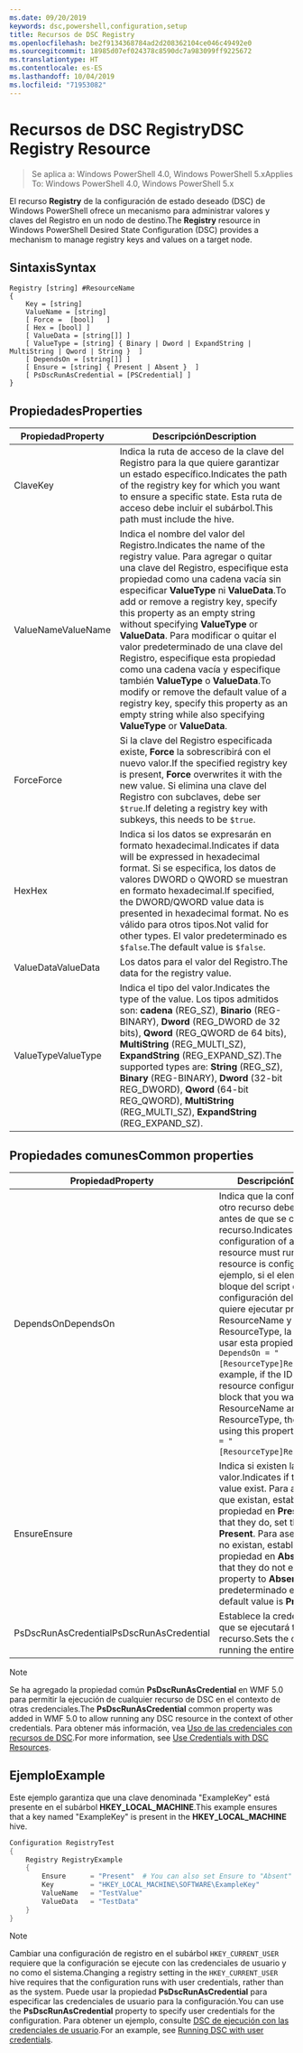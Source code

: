 ```yaml
---
ms.date: 09/20/2019
keywords: dsc,powershell,configuration,setup
title: Recursos de DSC Registry
ms.openlocfilehash: be2f9134368784ad2d208362104ce046c49492e0
ms.sourcegitcommit: 18985d07ef024378c8590dc7a983099ff9225672
ms.translationtype: HT
ms.contentlocale: es-ES
ms.lasthandoff: 10/04/2019
ms.locfileid: "71953082"
---
```

# <a name="dsc-registry-resource"></a><span data-ttu-id="669bc-103">Recursos de DSC Registry</span><span class="sxs-lookup"><span data-stu-id="669bc-103">DSC Registry Resource</span></span>

> <span data-ttu-id="669bc-104">Se aplica a: Windows PowerShell 4.0, Windows PowerShell 5.x</span><span class="sxs-lookup"><span data-stu-id="669bc-104">Applies To: Windows PowerShell 4.0, Windows PowerShell 5.x</span></span>

<span data-ttu-id="669bc-105">El recurso **Registry** de la configuración de estado deseado (DSC) de Windows PowerShell ofrece un mecanismo para administrar valores y claves del Registro en un nodo de destino.</span><span class="sxs-lookup"><span data-stu-id="669bc-105">The **Registry** resource in Windows PowerShell Desired State Configuration (DSC) provides a mechanism to manage registry keys and values on a target node.</span></span>

## <a name="syntax"></a><span data-ttu-id="669bc-106">Sintaxis</span><span class="sxs-lookup"><span data-stu-id="669bc-106">Syntax</span></span>

```Syntax
Registry [string] #ResourceName
{
    Key = [string]
    ValueName = [string]
    [ Force =  [bool]   ]
    [ Hex = [bool] ]
    [ ValueData = [string[]] ]
    [ ValueType = [string] { Binary | Dword | ExpandString | MultiString | Qword | String }  ]
    [ DependsOn = [string[]] ]
    [ Ensure = [string] { Present | Absent }  ]
    [ PsDscRunAsCredential = [PSCredential] ]
}
```

## <a name="properties"></a><span data-ttu-id="669bc-107">Propiedades</span><span class="sxs-lookup"><span data-stu-id="669bc-107">Properties</span></span>

|<span data-ttu-id="669bc-108">Propiedad</span><span class="sxs-lookup"><span data-stu-id="669bc-108">Property</span></span> |<span data-ttu-id="669bc-109">Descripción</span><span class="sxs-lookup"><span data-stu-id="669bc-109">Description</span></span> |
|---|---|
|<span data-ttu-id="669bc-110">Clave</span><span class="sxs-lookup"><span data-stu-id="669bc-110">Key</span></span> |<span data-ttu-id="669bc-111">Indica la ruta de acceso de la clave del Registro para la que quiere garantizar un estado específico.</span><span class="sxs-lookup"><span data-stu-id="669bc-111">Indicates the path of the registry key for which you want to ensure a specific state.</span></span> <span data-ttu-id="669bc-112">Esta ruta de acceso debe incluir el subárbol.</span><span class="sxs-lookup"><span data-stu-id="669bc-112">This path must include the hive.</span></span> |
|<span data-ttu-id="669bc-113">ValueName</span><span class="sxs-lookup"><span data-stu-id="669bc-113">ValueName</span></span> |<span data-ttu-id="669bc-114">Indica el nombre del valor del Registro.</span><span class="sxs-lookup"><span data-stu-id="669bc-114">Indicates the name of the registry value.</span></span> <span data-ttu-id="669bc-115">Para agregar o quitar una clave del Registro, especifique esta propiedad como una cadena vacía sin especificar **ValueType** ni **ValueData**.</span><span class="sxs-lookup"><span data-stu-id="669bc-115">To add or remove a registry key, specify this property as an empty string without specifying **ValueType** or **ValueData**.</span></span> <span data-ttu-id="669bc-116">Para modificar o quitar el valor predeterminado de una clave del Registro, especifique esta propiedad como una cadena vacía y especifique también **ValueType** o **ValueData**.</span><span class="sxs-lookup"><span data-stu-id="669bc-116">To modify or remove the default value of a registry key, specify this property as an empty string while also specifying **ValueType** or **ValueData**.</span></span> |
|<span data-ttu-id="669bc-117">Force</span><span class="sxs-lookup"><span data-stu-id="669bc-117">Force</span></span> |<span data-ttu-id="669bc-118">Si la clave del Registro especificada existe, **Force** la sobrescribirá con el nuevo valor.</span><span class="sxs-lookup"><span data-stu-id="669bc-118">If the specified registry key is present, **Force** overwrites it with the new value.</span></span> <span data-ttu-id="669bc-119">Si elimina una clave del Registro con subclaves, debe ser `$true`.</span><span class="sxs-lookup"><span data-stu-id="669bc-119">If deleting a registry key with subkeys, this needs to be `$true`.</span></span> |
|<span data-ttu-id="669bc-120">Hex</span><span class="sxs-lookup"><span data-stu-id="669bc-120">Hex</span></span> |<span data-ttu-id="669bc-121">Indica si los datos se expresarán en formato hexadecimal.</span><span class="sxs-lookup"><span data-stu-id="669bc-121">Indicates if data will be expressed in hexadecimal format.</span></span> <span data-ttu-id="669bc-122">Si se especifica, los datos de valores DWORD o QWORD se muestran en formato hexadecimal.</span><span class="sxs-lookup"><span data-stu-id="669bc-122">If specified, the DWORD/QWORD value data is presented in hexadecimal format.</span></span> <span data-ttu-id="669bc-123">No es válido para otros tipos.</span><span class="sxs-lookup"><span data-stu-id="669bc-123">Not valid for other types.</span></span> <span data-ttu-id="669bc-124">El valor predeterminado es `$false`.</span><span class="sxs-lookup"><span data-stu-id="669bc-124">The default value is `$false`.</span></span> |
|<span data-ttu-id="669bc-125">ValueData</span><span class="sxs-lookup"><span data-stu-id="669bc-125">ValueData</span></span> |<span data-ttu-id="669bc-126">Los datos para el valor del Registro.</span><span class="sxs-lookup"><span data-stu-id="669bc-126">The data for the registry value.</span></span> |
|<span data-ttu-id="669bc-127">ValueType</span><span class="sxs-lookup"><span data-stu-id="669bc-127">ValueType</span></span> |<span data-ttu-id="669bc-128">Indica el tipo del valor.</span><span class="sxs-lookup"><span data-stu-id="669bc-128">Indicates the type of the value.</span></span> <span data-ttu-id="669bc-129">Los tipos admitidos son: **cadena** (REG_SZ), **Binario** (REG-BINARY), **Dword** (REG_DWORD de 32 bits), **Qword** (REG_QWORD de 64 bits), **MultiString** (REG_MULTI_SZ), **ExpandString** (REG_EXPAND_SZ).</span><span class="sxs-lookup"><span data-stu-id="669bc-129">The supported types are: **String** (REG_SZ), **Binary** (REG-BINARY), **Dword** (32-bit REG_DWORD), **Qword** (64-bit REG_QWORD), **MultiString** (REG_MULTI_SZ), **ExpandString** (REG_EXPAND_SZ).</span></span> |

## <a name="common-properties"></a><span data-ttu-id="669bc-130">Propiedades comunes</span><span class="sxs-lookup"><span data-stu-id="669bc-130">Common properties</span></span>

|<span data-ttu-id="669bc-131">Propiedad</span><span class="sxs-lookup"><span data-stu-id="669bc-131">Property</span></span> |<span data-ttu-id="669bc-132">Descripción</span><span class="sxs-lookup"><span data-stu-id="669bc-132">Description</span></span> |
|---|---|
|<span data-ttu-id="669bc-133">DependsOn</span><span class="sxs-lookup"><span data-stu-id="669bc-133">DependsOn</span></span> |<span data-ttu-id="669bc-134">Indica que la configuración de otro recurso debe ejecutarse antes de que se configure este recurso.</span><span class="sxs-lookup"><span data-stu-id="669bc-134">Indicates that the configuration of another resource must run before this resource is configured.</span></span> <span data-ttu-id="669bc-135">Por ejemplo, si el elemento ID del bloque del script de configuración del recurso que quiere ejecutar primero es ResourceName y su tipo es ResourceType, la sintaxis para usar esta propiedad es `DependsOn = "[ResourceType]ResourceName"`.</span><span class="sxs-lookup"><span data-stu-id="669bc-135">For example, if the ID of the resource configuration script block that you want to run first is ResourceName and its type is ResourceType, the syntax for using this property is `DependsOn = "[ResourceType]ResourceName"`.</span></span> |
|<span data-ttu-id="669bc-136">Ensure</span><span class="sxs-lookup"><span data-stu-id="669bc-136">Ensure</span></span> |<span data-ttu-id="669bc-137">Indica si existen la clave y valor.</span><span class="sxs-lookup"><span data-stu-id="669bc-137">Indicates if the key and value exist.</span></span> <span data-ttu-id="669bc-138">Para asegurarse de que existan, establezca esta propiedad en **Present**.</span><span class="sxs-lookup"><span data-stu-id="669bc-138">To ensure that they do, set this property to **Present**.</span></span> <span data-ttu-id="669bc-139">Para asegurarse de que no existan, establezca esta propiedad en **Absent**.</span><span class="sxs-lookup"><span data-stu-id="669bc-139">To ensure that they do not exist, set the property to **Absent**.</span></span> <span data-ttu-id="669bc-140">El valor predeterminado es **Present**.</span><span class="sxs-lookup"><span data-stu-id="669bc-140">The default value is **Present**.</span></span> |
|<span data-ttu-id="669bc-141">PsDscRunAsCredential</span><span class="sxs-lookup"><span data-stu-id="669bc-141">PsDscRunAsCredential</span></span> |<span data-ttu-id="669bc-142">Establece la credencial con la que se ejecutará todo el recurso.</span><span class="sxs-lookup"><span data-stu-id="669bc-142">Sets the credential for running the entire resource as.</span></span> |

> [!NOTE]
> <span data-ttu-id="669bc-143">Se ha agregado la propiedad común **PsDscRunAsCredential** en WMF 5.0 para permitir la ejecución de cualquier recurso de DSC en el contexto de otras credenciales.</span><span class="sxs-lookup"><span data-stu-id="669bc-143">The **PsDscRunAsCredential** common property was added in WMF 5.0 to allow running any DSC resource in the context of other credentials.</span></span> <span data-ttu-id="669bc-144">Para obtener más información, vea [Uso de las credenciales con recursos de DSC](../../../configurations/runasuser.md).</span><span class="sxs-lookup"><span data-stu-id="669bc-144">For more information, see [Use Credentials with DSC Resources](../../../configurations/runasuser.md).</span></span>

## <a name="example"></a><span data-ttu-id="669bc-145">Ejemplo</span><span class="sxs-lookup"><span data-stu-id="669bc-145">Example</span></span>

<span data-ttu-id="669bc-146">Este ejemplo garantiza que una clave denominada "ExampleKey" está presente en el subárbol **HKEY\_LOCAL\_MACHINE**.</span><span class="sxs-lookup"><span data-stu-id="669bc-146">This example ensures that a key named "ExampleKey" is present in the **HKEY\_LOCAL\_MACHINE** hive.</span></span>

```powershell
Configuration RegistryTest
{
    Registry RegistryExample
    {
        Ensure      = "Present"  # You can also set Ensure to "Absent"
        Key         = "HKEY_LOCAL_MACHINE\SOFTWARE\ExampleKey"
        ValueName   = "TestValue"
        ValueData   = "TestData"
    }
}
```

> [!NOTE]
> <span data-ttu-id="669bc-147">Cambiar una configuración de registro en el subárbol `HKEY_CURRENT_USER` requiere que la configuración se ejecute con las credenciales de usuario y no como el sistema.</span><span class="sxs-lookup"><span data-stu-id="669bc-147">Changing a registry setting in the `HKEY_CURRENT_USER` hive requires that the configuration runs with user credentials, rather than as the system.</span></span> <span data-ttu-id="669bc-148">Puede usar la propiedad **PsDscRunAsCredential** para especificar las credenciales de usuario para la configuración.</span><span class="sxs-lookup"><span data-stu-id="669bc-148">You can use the **PsDscRunAsCredential** property to specify user credentials for the configuration.</span></span> <span data-ttu-id="669bc-149">Para obtener un ejemplo, consulte [DSC de ejecución con las credenciales de usuario](../../../configurations/runAsUser.md).</span><span class="sxs-lookup"><span data-stu-id="669bc-149">For an example, see [Running DSC with user credentials](../../../configurations/runAsUser.md).</span></span>